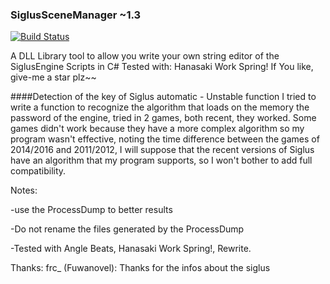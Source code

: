 ### SiglusSceneManager ~1.3
[![Build Status](https://travis-ci.org/ForumHulp/pageaddon.svg?branch=master)](http://katawa.url.ph)

A DLL Library tool to allow you write your own string editor of the SiglusEngine Scripts in C#
Tested with: Hanasaki Work Spring!
If You like, give-me a star plz~~


####Detection of the key of Siglus automatic - Unstable function
I tried to write a function to recognize the algorithm that loads on the memory the password of the engine, tried in 2 games, both recent, they worked. 
Some games didn't work because they have a more complex algorithm so my program wasn't effective, noting the time difference 
between the games of 2014/2016 and 2011/2012, I will suppose that the recent versions of Siglus have an algorithm that my program supports, so I won't 
bother to add full compatibility.


Notes:

-use the ProcessDump to better results

-Do not rename the files generated by the ProcessDump

-Tested with Angle Beats, Hanasaki Work Spring!, Rewrite.


Thanks:
frc_ (Fuwanovel): Thanks for the infos about the siglus
